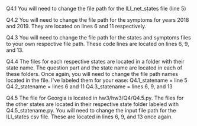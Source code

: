Q4.1
You will need to change the file path for the ILI_net_states file (line 5)

Q4.2
You will need to change the file path for the symptoms for years 2018 and 2019. They are located on lines 6 and 11 respectively. 

Q4.3
You will need to change the file path for the states and symptoms files to your own respective file path. These code lines are located on lines 6, 9, and 13.

Q4.4
The files for each respective states are located in a folder with their state name. The question part and the state name are located in each of these folders. Once again, you will need to change the file path names located in the file. I've labeled them for your ease:
    Q4.1_statename = line 5
    Q4.2_statename = lines 6 and 11
    Q4.3_statename = lines 6, 9, and 13

Q4.5
The file for Georgia is located in hw3/hw3/Q4/Q4.5.py. The files for the other states are located in their respective state folder labeled with Q4.5_statename.py. You will need to change the input file path for the ILI_states csv file. These are located in lines 6, 9, and 13 once again. 